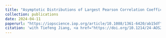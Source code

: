 ```yaml
---
title: "Asymptotic Distributions of Largest Pearson Correlation Coefficients Under Dependent Structures"
collection: publications
date: 2024-04-11
paperurl: "https://iopscience.iop.org/article/10.1088/1361-6420/ab15df"
citation: 'with Tiefeng Jiang, <a href="https://doi.org/10.1214/24-AOS2369" style="color: #1a0dab;"><em>Annals of Statistics</em>, 53(3): 907–928, 2025</a>.'
---
```

